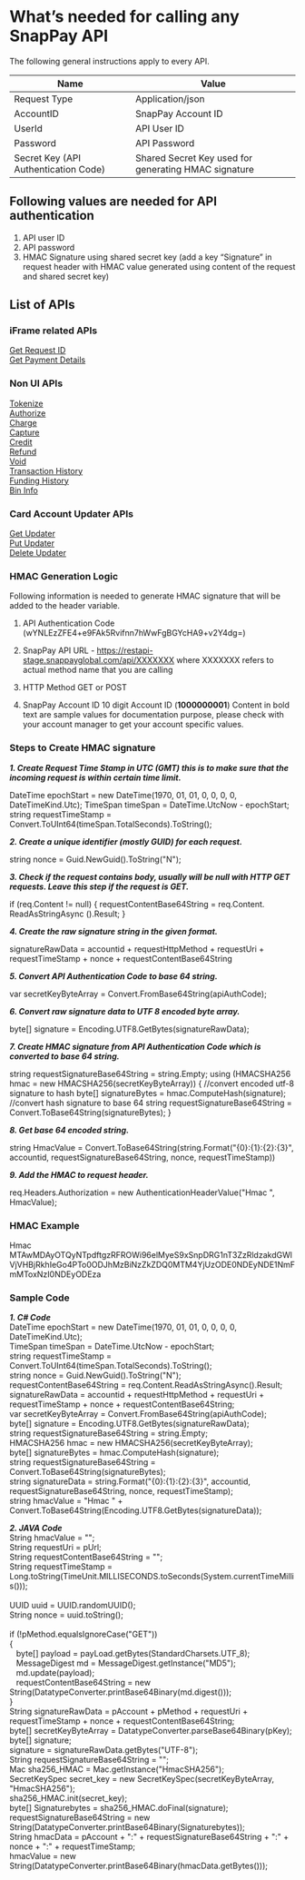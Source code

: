 # What’s needed for calling any SnapPay API

The following general instructions apply to every API.

| Name                                 | Value                                                |
|--------------------------------------|------------------------------------------------------|
| Request Type                         | Application/json                                     |
| AccountID                            | SnapPay Account ID                                   |
| UserId                               | API User ID                                          |
| Password                             | API Password                                         |
| Secret Key (API Authentication Code) | Shared Secret Key used for generating HMAC signature |

## Following values are needed for API authentication

1.  API user ID
2.  API password
3.  HMAC Signature using shared secret key (add a key “Signature” in request header with HMAC value generated using content of the request and shared secret key)



## List of APIs  
  
### iFrame related APIs

[Get Request ID](../api/?type=post&path=/api/interop/GetRequestID)  
[Get Payment Details](../api/?type=post&path=/api/interop/GetPaymentDetails)

### Non UI APIs

[Tokenize](../api/?type=post&path=/api/interop/Tokenize)  
[Authorize](../api/?type=post&path=/api/interop/Authorize)  
[Charge](../api/?type=post&path=/api/interop/Charge)  
[Capture](../api/?type=post&path=/api/interop/Capture)  
[Credit](../api/?type=post&path=/api/interop/Credit)  
[Refund](../api/?type=post&path=/api/interop/Refund)  
[Void](../api/?type=post&path=/api/interop/Void)  
[Transaction History](../api/?type=post&path=/api/interop/TransactionHistory)  
[Funding History](../api/?type=post&path=/api/interop/FundingHistory)  
[Bin Info](../api/?type=post&path=/api/interop/binapi)  

### Card Account Updater APIs

[Get Updater](../api/?type=post&path=/AccountUpdater/GetUpdater)  
[Put Updater](../api/?type=post&path=/AccountUpdater/PutUpdater)  
[Delete Updater](../api/?type=post&path=/AccountUpdater/DeleteUpdater)  

### HMAC Generation Logic

Following information is needed to generate HMAC signature that will be added to the header variable. 

1. API Authentication Code (wYNLEzZFE4+e9FAk5Rvifnn7hWwFgBGYcHA9+v2Y4dg=)
  
2. SnapPay API URL - https://restapi-stage.snappayglobal.com/api/XXXXXXX where XXXXXXX refers to actual method name that you are calling
  
3. HTTP Method GET or POST 
  
4. SnapPay Account ID 10 digit Account ID (**1000000001**) 
Content in bold text are sample values for documentation purpose, please check with your account manager to get your account specific values.

### Steps to Create HMAC signature


**_1.	Create Request Time Stamp in UTC (GMT) this is to make sure that the incoming request is within certain time limit._**

DateTime epochStart = new DateTime(1970, 01, 01, 0, 0, 0, 0, DateTimeKind.Utc); TimeSpan timeSpan = DateTime.UtcNow - epochStart; 
string requestTimeStamp = Convert.ToUInt64(timeSpan.TotalSeconds).ToString();

**_2.	Create a unique identifier (mostly GUID) for each request._**

string nonce = Guid.NewGuid().ToString("N");

**_3.	Check if the request contains body, usually will be null with HTTP GET requests. Leave this step if the request is GET._**

if (req.Content != null) 
{ 
requestContentBase64String = req.Content. ReadAsStringAsync ().Result; 
}

**_4.	Create the raw signature string in the given format._**

signatureRawData = accountid + requestHttpMethod + requestUri + requestTimeStamp + nonce + requestContentBase64String

**_5.	Convert API Authentication Code to base 64 string._**

var secretKeyByteArray = Convert.FromBase64String(apiAuthCode);

**_6.	Convert raw signature data to UTF 8 encoded byte array._**

byte[] signature = Encoding.UTF8.GetBytes(signatureRawData);

**_7.	Create HMAC signature from API Authentication Code which is converted to base 64 string._**

string requestSignatureBase64String = string.Empty; 
using (HMACSHA256 hmac = new HMACSHA256(secretKeyByteArray)) 
{ 
//convert encoded utf-8 signature to hash 
byte[] signatureBytes = hmac.ComputeHash(signature); 
//convert hash signature to base 64 string 
requestSignatureBase64String = Convert.ToBase64String(signatureBytes); 
}


**_8.	Get base 64 encoded string._**

string HmacValue = Convert.ToBase64String(string.Format("{0}:{1}:{2}:{3}", accountid, requestSignatureBase64String, nonce, requestTimeStamp))

**_9.	Add the HMAC to request header._**

req.Headers.Authorization = new AuthenticationHeaderValue("Hmac ", HmacValue);


### HMAC Example  
Hmac MTAwMDAyOTQyNTpdftgzRFROWi96elMyeS9xSnpDRG1nT3ZzRldzakdGWlVjVHBjRkhIeGo4PTo0ODJhMzBiNzZkZDQ0MTM4YjUzODE0NDEyNDE1NmFmMToxNzI0NDEyODEza

### Sample Code  

**_1. C# Code_**
<br>
DateTime epochStart = new DateTime(1970, 01, 01, 0, 0, 0, 0, DateTimeKind.Utc); <br>
TimeSpan timeSpan = DateTime.UtcNow - epochStart;<br>
string requestTimeStamp = Convert.ToUInt64(timeSpan.TotalSeconds).ToString();<br>
string nonce = Guid.NewGuid().ToString("N");<br>
requestContentBase64String = req.Content.ReadAsStringAsync().Result;<br>
signatureRawData = accountid + requestHttpMethod + requestUri + requestTimeStamp + nonce + requestContentBase64String;<br>
var secretKeyByteArray = Convert.FromBase64String(apiAuthCode);<br>
byte[] signature = Encoding.UTF8.GetBytes(signatureRawData);<br>
string requestSignatureBase64String = string.Empty;<br>
HMACSHA256 hmac = new HMACSHA256(secretKeyByteArray);<br>
byte[] signatureBytes = hmac.ComputeHash(signature);<br>
string requestSignatureBase64String = Convert.ToBase64String(signatureBytes);<br>
string signatureData = string.Format("{0}:{1}:{2}:{3}", accountid, requestSignatureBase64String, nonce, requestTimeStamp);<br>
string hmacValue = "Hmac " + Convert.ToBase64String(Encoding.UTF8.GetBytes(signatureData));<br>

**_2. JAVA Code_**
<br>String hmacValue = "";
<br>String requestUri = pUrl;
<br>String requestContentBase64String = "";
<br>String requestTimeStamp = Long.toString(TimeUnit.MILLISECONDS.toSeconds(System.currentTimeMillis()));
<br>
<br>UUID uuid = UUID.randomUUID();
<br>String nonce = uuid.toString();
<br>
<br>if (!pMethod.equalsIgnoreCase("GET"))
<br>{
<br>    &nbsp;&nbsp;&nbsp;byte[] payload = payLoad.getBytes(StandardCharsets.UTF_8);
<br>    &nbsp;&nbsp;&nbsp;MessageDigest md = MessageDigest.getInstance("MD5");
<br>    &nbsp;&nbsp;&nbsp;md.update(payload);
<br>    &nbsp;&nbsp;&nbsp;requestContentBase64String = new String(DatatypeConverter.printBase64Binary(md.digest()));
<br>}
<br>String signatureRawData = pAccount + pMethod + requestUri + requestTimeStamp + nonce + requestContentBase64String;
<br>byte[] secretKeyByteArray = DatatypeConverter.parseBase64Binary(pKey);
<br>byte[] signature;
<br>signature = signatureRawData.getBytes("UTF-8");
<br>String requestSignatureBase64String = "";
<br>Mac sha256_HMAC = Mac.getInstance("HmacSHA256");
<br>SecretKeySpec secret_key = new SecretKeySpec(secretKeyByteArray, "HmacSHA256");
<br>sha256_HMAC.init(secret_key);
<br>byte[] Signaturebytes = sha256_HMAC.doFinal(signature);
<br>requestSignatureBase64String = new String(DatatypeConverter.printBase64Binary(Signaturebytes));
<br>String hmacData = pAccount + ":" + requestSignatureBase64String + ":" + nonce + ":" + requestTimeStamp;
<br>hmacValue = new String(DatatypeConverter.printBase64Binary(hmacData.getBytes()));



